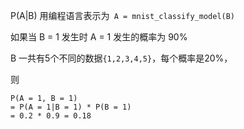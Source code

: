 
P(A|B) 用编程语言表示为` A = mnist_classify_model(B)`

如果当 B = 1 发生时 A = 1 发生的概率为 90%

B 一共有5个不同的数据`{1,2,3,4,5}`，每个概率是20%，

则 
```
P(A = 1, B = 1) 
= P(A = 1|B = 1) * P(B = 1) 
= 0.2 * 0.9 = 0.18 
```
